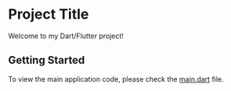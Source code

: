 # Project Title

Welcome to my Dart/Flutter project!

## Getting Started

To view the main application code, please check the [main.dart](./lib/main.dart) file.
